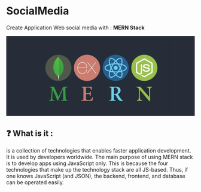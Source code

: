 # SocialMedia

Create Application Web social media with : **MERN Stack**

![This is an image](./mern.PNG)

## **:question:** What is it :

is a collection of technologies that enables faster application development. It is used by developers worldwide. The main purpose of using MERN stack is to develop apps using JavaScript only. This is because the four technologies that make up the technology stack are all JS-based. Thus, if one knows JavaScript (and JSON), the backend, frontend, and database can be operated easily. 
